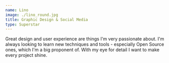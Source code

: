 ```yaml
---
name: Lino
image: ./lino_round.jpg
title: Graphic Design & Social Media
type: Superstar
---
```

Great design and user experience are things I'm very passionate about. I'm always looking to learn new techniques and tools - especially Open Source ones, which I'm a big proponent of. With my eye for detail I want to make every project shine.
